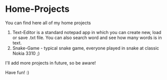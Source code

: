 # Home-Projects
 
 You can find here all of my home projects
 
 1. Text-Editor is a standard notepad app in which you can create new, load or save .txt file. You can also search word and see how many words is in text.
 2. Snake-Game - typical snake game, everyone played in snake at classic Nokia 3310 ;)
 
 I'll add more projects in future, so be aware!
 
 Have fun! :)
